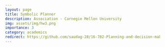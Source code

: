 ```yaml
---
layout: page
title: Symbolic Planner
description: Association - Carnegie Mellon University
img: assets/img/hw3.png
importance: 3
category: academics
redirect: https://github.com/saudag-28/16-782-Planning-and-decision-making-in-robotics/tree/main/HW3
---
```


